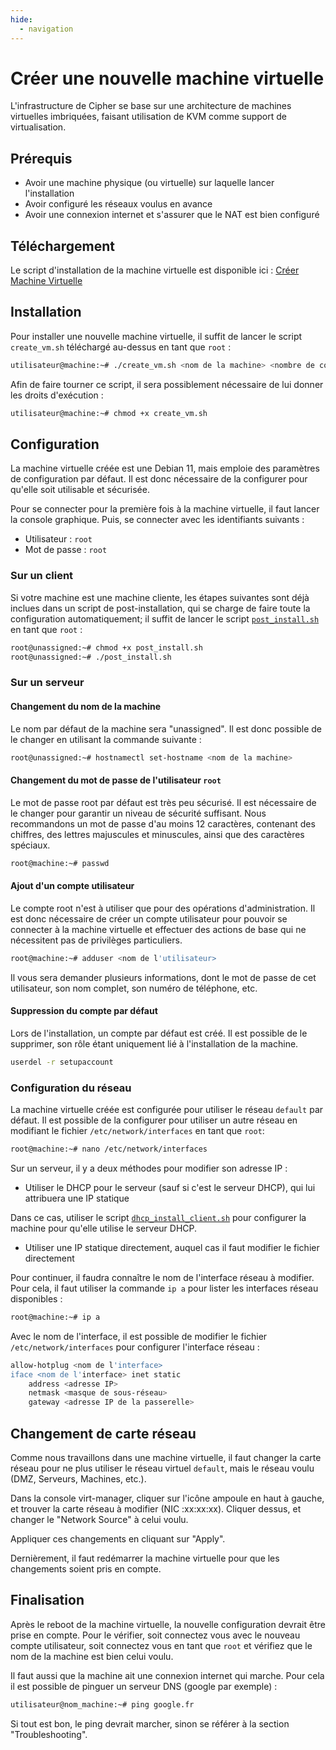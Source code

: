 ```yaml
---
hide:
  - navigation
---
```

# Créer une nouvelle machine virtuelle

L'infrastructure de Cipher se base sur une architecture de machines virtuelles imbriquées, faisant utilisation de KVM comme support de virtualisation.

## Prérequis

- Avoir une machine physique (ou virtuelle) sur laquelle lancer l'installation
- Avoir configuré les réseaux voulus en avance
- Avoir une connexion internet et s'assurer que le NAT est bien configuré

## Téléchargement

Le script d'installation de la machine virtuelle est disponible ici : [Créer Machine Virtuelle](https://raw.githubusercontent.com/AngarosGamer/SAE4/main/installation-machine/create_vm.sh)

## Installation

Pour installer une nouvelle machine virtuelle, il suffit de lancer le script `create_vm.sh` téléchargé au-dessus en tant que `root` :

```bash
utilisateur@machine:~# ./create_vm.sh <nom de la machine> <nombre de coeurs de CPU à allouer> <taille de la RAM à utiliser (en MBytes)> <taille du stockage (en Go)>
```

Afin de faire tourner ce script, il sera possiblement nécessaire de lui donner les droits d'exécution :

```bash
utilisateur@machine:~# chmod +x create_vm.sh
```

## Configuration

La machine virtuelle créée est une Debian 11, mais emploie des paramètres de configuration par défaut. Il est donc nécessaire de la configurer pour qu'elle soit utilisable et sécurisée.

Pour se connecter pour la première fois à la machine virtuelle, il faut lancer la console graphique.
Puis, se connecter avec les identifiants suivants :

- Utilisateur : `root`
- Mot de passe : `root`

### Sur un client

Si votre machine est une machine cliente, les étapes suivantes sont déjà inclues dans un script de post-installation, qui se charge de faire toute la configuration automatiquement; il suffit de lancer le script [`post_install.sh`](https://raw.githubusercontent.com/AngarosGamer/SAE4/main/installation-machine/post-install.sh) en tant que `root` :

```bash
root@unassigned:~# chmod +x post_install.sh
root@unassigned:~# ./post_install.sh
```

### Sur un serveur

#### Changement du nom de la machine

Le nom par défaut de la machine sera "unassigned". Il est donc possible de le changer en utilisant la commande suivante :

```bash
root@unassigned:~# hostnamectl set-hostname <nom de la machine>
```

#### Changement du mot de passe de l'utilisateur `root`

Le mot de passe root par défaut est très peu sécurisé. Il est nécessaire de le changer pour garantir un niveau de sécurité suffisant.
Nous recommandons un mot de passe d'au moins 12 caractères, contenant des chiffres, des lettres majuscules et minuscules, ainsi que des caractères spéciaux.

```bash
root@machine:~# passwd
```

#### Ajout d'un compte utilisateur

Le compte root n'est à utiliser que pour des opérations d'administration. Il est donc nécessaire de créer un compte utilisateur pour pouvoir se connecter à la machine virtuelle et effectuer des actions de base qui ne nécessitent pas de privilèges particuliers.

```bash
root@machine:~# adduser <nom de l'utilisateur>
```

Il vous sera demander plusieurs informations, dont le mot de passe de cet utilisateur, son nom complet, son numéro de téléphone, etc.

#### Suppression du compte par défaut

Lors de l'installation, un compte par défaut est créé. Il est possible de le supprimer, son rôle étant uniquement lié à l'installation de la machine.

```bash
userdel -r setupaccount
```

### Configuration du réseau

La machine virtuelle créée est configurée pour utiliser le réseau `default` par défaut. Il est possible de la configurer pour utiliser un autre réseau en modifiant le fichier `/etc/network/interfaces` en tant que `root`:

```bash
root@machine:~# nano /etc/network/interfaces
```

Sur un serveur, il y a deux méthodes pour modifier son adresse IP :

- Utiliser le DHCP pour le serveur (sauf si c'est le serveur DHCP), qui lui attribuera une IP statique

Dans ce cas, utiliser le script [`dhcp_install_client.sh`](https://raw.githubusercontent.com/AngarosGamer/SAE4/main/dhcp/dhcp_install_client.sh) pour configurer la machine pour qu'elle utilise le serveur DHCP.

- Utiliser une IP statique directement, auquel cas il faut modifier le fichier directement

Pour continuer, il faudra connaître le nom de l'interface réseau à modifier. Pour cela, il faut utiliser la commande `ip a` pour lister les interfaces réseau disponibles :

```bash
root@machine:~# ip a
```

Avec le nom de l'interface, il est possible de modifier le fichier `/etc/network/interfaces` pour configurer l'interface réseau :

```bash
allow-hotplug <nom de l'interface>
iface <nom de l'interface> inet static
    address <adresse IP>
    netmask <masque de sous-réseau>
    gateway <adresse IP de la passerelle>
```

## Changement de carte réseau

Comme nous travaillons dans une machine virtuelle, il faut changer la carte réseau pour ne plus utiliser le réseau virtuel `default`, mais le réseau voulu (DMZ, Serveurs, Machines, etc.).

Dans la console virt-manager, cliquer sur l'icône ampoule en haut à gauche, et trouver la carte réseau à modifier (NIC :xx:xx:xx). Cliquer dessus, et changer le "Network Source" à celui voulu.

Appliquer ces changements en cliquant sur "Apply".

Dernièrement, il faut redémarrer la machine virtuelle pour que les changements soient pris en compte.

## Finalisation

Après le reboot de la machine virtuelle, la nouvelle configuration devrait être prise en compte. Pour le vérifier, soit connectez vous avec le nouveau compte utilisateur, soit connectez vous en tant que `root` et vérifiez que le nom de la machine est bien celui voulu.

Il faut aussi que la machine ait une connexion internet qui marche. Pour cela il est possible de pinguer un serveur DNS (google par exemple) :

```bash
utilisateur@nom_machine:~# ping google.fr
```

Si tout est bon, le ping devrait marcher, sinon se référer à la section "Troubleshooting".
